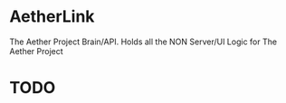 # AetherLink

The Aether Project Brain/API. Holds all the NON Server/UI Logic for The Aether Project

# TODO
